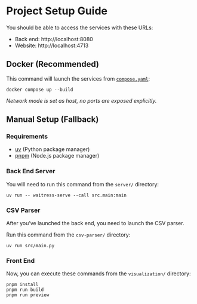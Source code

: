 # Project Setup Guide

You should be able to access the services with these URLs:

- Back end: http://localhost:8080
- Website: http://localhost:4713

## Docker (Recommended)

This command will launch the services from [`compose.yaml`](`/compose.yaml`):

```shell
docker compose up --build
```

*Network mode is set as host, no ports are exposed explicitly.*

## Manual Setup (Fallback)

### Requirements

- [uv](https://github.com/astral-sh/uv) (Python package manager)
- [pnpm](https://github.com/pnpm/pnpm) (Node.js package manager)

### Back End Server

You will need to run this command from the `server/` directory:

```shell
uv run -- waitress-serve --call src.main:main
```

### CSV Parser

After you&CloseCurlyQuote;ve launched the back end, you need to launch the CSV
parser.

Run this command from the `csv-parser/` directory:

```shell
uv run src/main.py
```

### Front End

Now, you can execute these commands from the `visualization/` directory:

```shell
pnpm install
pnpm run build
pnpm run preview
```
